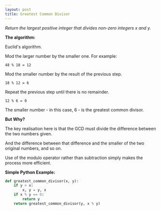 ```yaml
---
layout: post
title: Greatest Common Divisor
---
```


*Return the largest positive integer that divides non-zero integers x and y.*

**The algorithm:**

Euclid's algorithm.

Mod the larger number by the smaller one. For example:

`48 % 18 = 12`

Mod the smaller number by the result of the previous step.

`18 % 12 = 6`

Repeat the previous step until there is no remainder.

`12 % 6 = 0`

The smaller number - in this case, 6 - is the greatest common divisor.

**But Why?**

The key realisation here is that the GCD must divide the difference between the two numbers given.

And the difference between that difference and the smaller of the two original numbers, and so on.

Use of the modulo operator rather than subtraction simply makes the process more efficient.

**Simple Python Example:**

```python
def greatest_common_divisor(x, y):
    if y > x:
        x, y = y, x 
    if x % y == 0:
        return y 
    return greatest_common_divisor(y, x % y)
```
